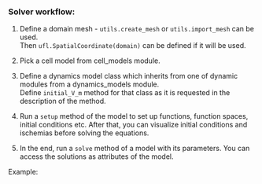 ### Solver workflow:
 1. Define a domain mesh - ``utils.create_mesh`` or ``utils.import_mesh`` can be used.\
 Then ``ufl.SpatialCoordinate(domain)`` can be defined if it will be used.

 2. Pick a cell model from cell_models module.

 3. Define a dynamics model class which inherits from one of dynamic modules from a dynamics_models module.\
 Define ``initial_V_m`` method for that class as it is requested in the description of the method.

 4. Run a ``setup`` method of the model to set up functions, function spaces, initial conditions etc. After that, you can visualize initial conditions and ischemias before solving the equations.

 4. In the end, run a ``solve`` method of a model with its parameters. You can access the solutions as attributes of the model.

Example:

 >>>
